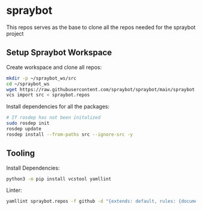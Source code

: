 # spraybot

This repos serves as the base to clone all the repos needed for the spraybot project

## Setup Spraybot Workspace

Create workspace and clone all repos:

```bash
mkdir -p ~/spraybot_ws/src
cd ~/spraybot_ws
wget https://raw.githubusercontent.com/spraybot/spraybot/main/spraybot.repos
vcs import src < spraybot.repos
```

Install dependencies for all the packages:

```bash
# If rosdep has not been initalized
sudo rosdep init
rosdep update
rosdep install --from-paths src --ignore-src -y
```

## Tooling

Install Dependencies:

```bash
python3 -m pip install vcstool yamllint
```

Linter:

```bash
yamllint spraybot.repos -f github -d "{extends: default, rules: {document-start: {present: false}, key-ordering: {}}}"
```
